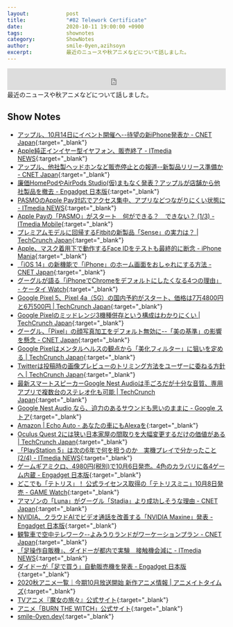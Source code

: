 ```yaml
---
layout:            post
title:             "#82 Telework Certificate"
date:              2020-10-11 19:00:00 +0900
tags:              shownotes
category:          ShowNotes
author:            smile-0yen,azihsoyn
excerpt:           最近のニュースや秋アニメなどについて話しました。
---
```

<iframe width="100%" height="50" scrolling="no" frameborder="no" src="https://w.soundcloud.com/player/?url=https%3A//api.soundcloud.com/tracks/908687659&color=%23ff5500&auto_play=false&hide_related=false&show_comments=false&show_user=true&show_reposts=false&show_teaser=false&visual=false&show_artwork=false&default_height=75"></iframe>
最近のニュースや秋アニメなどについて話しました。

## Show Notes
- [アップル、10月14日にイベント開催へ\-\-待望の新iPhone発表か \- CNET Japan](https://japan.cnet.com/article/35160557/){:target="_blank"}
- [Apple純正インイヤー型イヤフォン、販売終了 \- ITmedia NEWS](https://www.itmedia.co.jp/news/articles/2010/06/news114.html){:target="_blank"}
- [アップル、他社製ヘッドホンなど販売停止との報道\-\-新製品リリース準備か \- CNET Japan](https://japan.cnet.com/article/35160524/){:target="_blank"}
- [廉価HomePodやAirPods Studio\(仮\)まもなく発表？アップルが店舗から他社製品を撤去 \- Engadget 日本版](https://japanese.engadget.com/lowcost-homepod-airpodsstudio-034048739.html){:target="_blank"}
- [PASMOのApple Pay対応でアクセス集中、アプリなどつながりにくい状態に \- ITmedia NEWS](https://www.itmedia.co.jp/news/articles/2010/06/news087.html){:target="_blank"}
- [Apple Payの「PASMO」がスタート　何ができる？　できない？ \(1/3\) \- ITmedia Mobile](https://www.itmedia.co.jp/mobile/articles/2010/06/news095.html){:target="_blank"}
- [プレミアムモデルに回帰するFitbitの新製品「Sense」の実力は？ \| TechCrunch Japan](https://jp.techcrunch.com/2020/10/02/2020-09-24-fitbit-sense-review/){:target="_blank"}
- [Apple、マスク着用下で動作するFace IDをテストも最終的に断念 \- iPhone Mania](https://iphone-mania.jp/news-317539/){:target="_blank"}
- [「iOS 14」の新機能で「iPhone」のホーム画面をおしゃれにする方法 \- CNET Japan](https://japan.cnet.com/article/35160367/){:target="_blank"}
- [グーグルが語る「iPhoneでChromeをデフォルトにしたくなる4つの理由」 \- ケータイ Watch](https://k-tai.watch.impress.co.jp/docs/news/1279683.html){:target="_blank"}
- [Google Pixel 5、Pixel 4a（5G）の国内予約がスタート、価格は7万4800円と6万500円 \| TechCrunch Japan](https://jp.techcrunch.com/2020/10/01/pixel-5-and-pixel-4a-5g-are-now-available-for-pre-order-in-japan/){:target="_blank"}
- [Google Pixelのミッドレンジ3機種併存という構成はわかりにくい \| TechCrunch Japan](https://jp.techcrunch.com/2020/10/02/2020-10-01-google-now-has-three-mid-range-pixel-phones/){:target="_blank"}
- [グーグル、「Pixel」の顔写真加工をデフォルト無効に\-\-「美の基準」の影響を懸念 \- CNET Japan](https://japan.cnet.com/article/35160452/){:target="_blank"}
- [Google Pixelはメンタルヘルスの観点から「美化フィルター」に狙いを定める \| TechCrunch Japan](https://jp.techcrunch.com/2020/10/04/2020-10-01-google-takes-aim-at-beauty-filters-with-design-changes-coming-to-pixel-phones/){:target="_blank"}
- [Twitterは投稿時の画像プレビューのトリミング方法をユーザーに委ねる方針へ \| TechCrunch Japan](https://jp.techcrunch.com/2020/10/04/2020-10-02-twitter-may-let-users-choose-how-to-crop-image-previews-after-bias-scrutiny/){:target="_blank"}
- [最新スマートスピーカーGoogle Nest Audioは手ごろだが十分な音質、専用アプリで複数台のステレオ化も可能 \| TechCrunch Japan](https://jp.techcrunch.com/2020/10/06/2020-10-05-nest-audio-review/){:target="_blank"}
- [Google Nest Audio なら、迫力のあるサウンドも思いのままに \- Google ストア](https://store.google.com/jp/product/nest_audio){:target="_blank"}
- [Amazon \| Echo Auto \- あなたの車にもAlexaを](https://www.amazon.co.jp/dp/B078YN7NDD/){:target="_blank"}
- [Oculus Quest 2には狭い日本家屋の間取りを大幅変更するだけの価値がある \| TechCrunch Japan](https://jp.techcrunch.com/2020/10/04/oculus-quest-2/){:target="_blank"}
- [「PlayStation 5」は次の6年で何を担うのか　実機プレイで分かったこと \(2/4\) \- ITmedia NEWS](https://www.itmedia.co.jp/news/articles/2010/05/news086_2.html){:target="_blank"}
- [ゲームギアミクロ、4980円\(税別\)で10月6日発売。4色のカラバリに各4ゲーム内蔵 \- Engadget 日本版](https://japanese.engadget.com/gamegear-4color-051512566.html){:target="_blank"}
- [どこでも「テトリス」！ 公式ライセンス取得の「テトリスミニ」10月8日発売 \- GAME Watch](https://game.watch.impress.co.jp/docs/news/1280274.html){:target="_blank"}
- [アマゾンの「Luna」がグーグル「Stadia」より成功しそうな理由 \- CNET Japan](https://japan.cnet.com/article/35160131/){:target="_blank"}
- [NVIDIA、クラウドAIでビデオ通話を改善する「NVIDIA Maxine」発表 \- Engadget 日本版](https://japanese.engadget.com/nvidia-maxine-053025264.html){:target="_blank"}
- [観覧車で空中テレワーク\-\-よみうりランドがワーケーションプラン \- CNET Japan](https://japan.cnet.com/article/35160499/){:target="_blank"}
- [「足操作自販機」、ダイドーが都内で実験　接触機会減に \- ITmedia NEWS](https://www.itmedia.co.jp/news/articles/2010/05/news121.html){:target="_blank"}
- [ダイドーが「足で買う」自動販売機を発表 \- Engadget 日本版](https://japanese.engadget.com/dydo-073000358.html){:target="_blank"}
- [2020秋アニメ一覧｜今期10月放送開始 新作アニメ情報 \| アニメイトタイムズ](https://www.animatetimes.com/tag/details.php?id=5947){:target="_blank"}
- [TVアニメ『魔女の旅々』公式サイト](https://majotabi.jp/){:target="_blank"}
- [アニメ「BURN THE WITCH」公式サイト](https://burn-the-witch-anime.com/){:target="_blank"}
- [smile\-0yen\.dev](https://smile-0yen.dev/){:target="_blank"}
